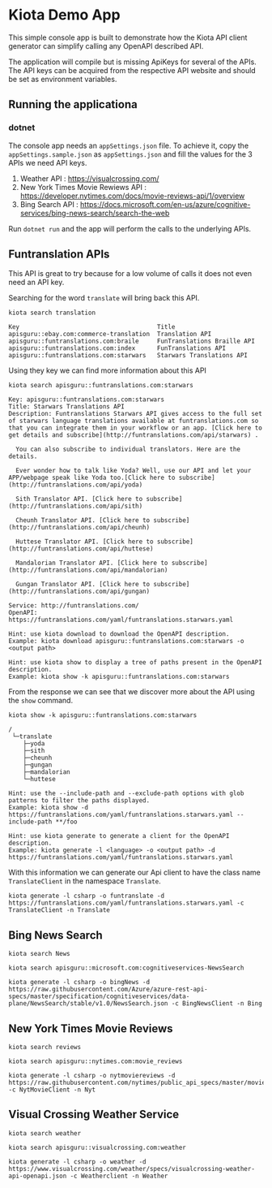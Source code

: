 # Kiota Demo App

This simple console app is built to demonstrate how the Kiota API client generator can simplify calling any OpenAPI described API.

The application will compile but is missing ApiKeys for several of the APIs.  The API keys can be acquired from the respective API website and should be set as environment variables.

## Running the applicationa

### dotnet

The console app needs an `appSettings.json` file. To achieve it, copy the `appSettings.sample.json` as `appSettings.json` and fill the values for the 3 APIs we need API keys.

1. Weather API : https://visualcrossing.com/
2. New York Times Movie Rewiews API : https://developer.nytimes.com/docs/movie-reviews-api/1/overview
3. Bing Search API : https://docs.microsoft.com/en-us/azure/cognitive-services/bing-news-search/search-the-web

Run `dotnet run` and the app will perform the calls to the underlying APIs.

## Funtranslation APIs

This API is great to try because for a low volume of calls it does not even need an API key.

Searching for the word `translate` will bring back this API.

```
kiota search translation

Key                                      Title
apisguru::ebay.com:commerce-translation  Translation API
apisguru::funtranslations.com:braile     FunTranslations Braille API
apisguru::funtranslations.com:index      FunTranslations API
apisguru::funtranslations.com:starwars   Starwars Translations API
```

Using they key we can find more information about this API

```
kiota search apisguru::funtranslations.com:starwars

Key: apisguru::funtranslations.com:starwars
Title: Starwars Translations API
Description: Funtranslations Starwars API gives access to the full set of starwars language translations available at funtranslations.com so that you can integrate them in your workflow or an app. [Click here to get details and subscribe](http://funtranslations.com/api/starwars) .

  You can also subscribe to individual translators. Here are the details.

  Ever wonder how to talk like Yoda? Well, use our API and let your APP/webpage speak like Yoda too.[Click here to subscribe](http://funtranslations.com/api/yoda)

  Sith Translator API. [Click here to subscribe](http://funtranslations.com/api/sith)

  Cheunh Translator API. [Click here to subscribe](http://funtranslations.com/api/cheunh)

  Huttese Translator API. [Click here to subscribe](http://funtranslations.com/api/huttese)

  Mandalorian Translator API. [Click here to subscribe](http://funtranslations.com/api/mandalorian)

  Gungan Translator API. [Click here to subscribe](http://funtranslations.com/api/gungan)

Service: http://funtranslations.com/
OpenAPI: https://funtranslations.com/yaml/funtranslations.starwars.yaml

Hint: use kiota download to download the OpenAPI description.
Example: kiota download apisguru::funtranslations.com:starwars -o <output path>

Hint: use kiota show to display a tree of paths present in the OpenAPI description.
Example: kiota show -k apisguru::funtranslations.com:starwars
```

From the response we can see that we discover more about the API using the `show` command.

```
kiota show -k apisguru::funtranslations.com:starwars

/
 └─translate
    ├─yoda
    ├─sith
    ├─cheunh
    ├─gungan
    ├─mandalorian
    └─huttese

Hint: use the --include-path and --exclude-path options with glob patterns to filter the paths displayed.
Example: kiota show -d https://funtranslations.com/yaml/funtranslations.starwars.yaml --include-path **/foo

Hint: use kiota generate to generate a client for the OpenAPI description.
Example: kiota generate -l <language> -o <output path> -d https://funtranslations.com/yaml/funtranslations.starwars.yaml
```

With this information we can generate our Api client to have the class name `TranslateClient` in the namespace `Translate`.

```
kiota generate -l csharp -o funtranslate -d https://funtranslations.com/yaml/funtranslations.starwars.yaml -c TranslateClient -n Translate
```

## Bing News Search

```
kiota search News
```

```
kiota search apisguru::microsoft.com:cognitiveservices-NewsSearch
```

```
kiota generate -l csharp -o bingNews -d https://raw.githubusercontent.com/Azure/azure-rest-api-specs/master/specification/cognitiveservices/data-plane/NewsSearch/stable/v1.0/NewsSearch.json -c BingNewsClient -n Bing
```

## New York Times Movie Reviews

```
kiota search reviews
```

```
kiota search apisguru::nytimes.com:movie_reviews
```

```
kiota generate -l csharp -o nytmoviereviews -d https://raw.githubusercontent.com/nytimes/public_api_specs/master/movie_reviews/movie_reviews_v2.json -c NytMovieClient -n Nyt
```

## Visual Crossing Weather Service

```
kiota search weather
```

```
kiota search apisguru::visualcrossing.com:weather
```

```
kiota generate -l csharp -o weather -d https://www.visualcrossing.com/weather/specs/visualcrossing-weather-api-openapi.json -c Weatherclient -n Weather
```
